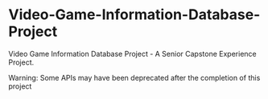 # Video-Game-Information-Database-Project
Video Game Information Database Project - A Senior Capstone Experience Project. 

Warning: Some APIs may have been deprecated after the completion of this project
